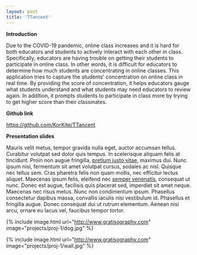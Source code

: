 ```yaml
---
layout: post
title: 'TTancent'
---
```


**Introduction**

Due to the COVID-19 pandemic, online class increases and it is hard for both educators and students to actively interact with each other in class. Specifically, educators are having trouble on getting their students to participate in online class. In other words, it is difficult for educators to determine how much students are concentrating in online classes.
This application tries to capture the students' concentration on online class in real time. By providing the score of concentration, it helps educators gauge what students understand and what students may need educators to review again. In addition, it prompts students to participate in class more by trying to get higher score than their classmates.


**Github link**

https://github.com/KorKite/TTancent

**Presentation slides**

Mauris velit metus, tempor gravida nulla eget, auctor accumsan tellus. Curabitur volutpat sed dolor quis tempus. In scelerisque aliquam felis at tincidunt. Proin non augue fringilla, [pretium justo vitae](#), maximus dui. Nunc ipsum nisi, fermentum sit amet volutpat cursus, sodales ac nisl. Quisque nec tellus sem. Cras pharetra felis non quam mollis, nec efficitur lectus aliquet. Maecenas ipsum felis, eleifend nec [semper venenatis](#), consequat ut nunc. Donec est augue, facilisis quis placerat sed, imperdiet sit amet neque. Maecenas nec risus metus. Nunc non condimentum ipsum. Phasellus consectetur dapibus massa, convallis iaculis nisi vestibulum id. Phasellus et fringilla augue. Donec consequat dui ut rutrum elementum. Aenean nisi arcu, ornare eu lacus vel, faucibus tempor tortor.

{% include image.html url="http://www.gratisography.com" image="projects/proj-1/dog.jpg" %}

{% include image.html url="http://www.gratisography.com" image="projects/proj-1/wall.jpg" %}
